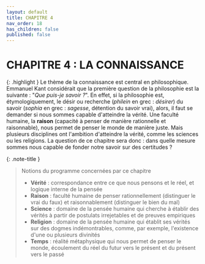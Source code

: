 ```yaml
---
layout: default
title: CHAPITRE 4
nav_order: 18
has_children: false
published: false
---
```


# CHAPITRE 4 : LA CONNAISSANCE

{: .highlight } 
Le thème de la connaissance est central en philosophique. Emmanuel Kant considérait que la première question de la philosophie est la suivante : "*Que puis-je savoir ?*". En effet, si la philosophie est, étymologiquement, le désir ou recherche (*philein* en grec : *désirer*) du savoir (*sophia* en grec : *sagesse*, détention du savoir vrai), alors, il faut se demander si nous sommes capable d'atteindre la vérité. Une faculté humaine, la **raison** (capacité à penser de manière rationnelle et raisonnable), nous permet de penser le monde de manière juste. Mais plusieurs disciplines ont l'ambition d'atteindre la vérité, comme les sciences ou les religions. La question de ce chapitre sera donc : dans quelle mesure sommes nous capable de fonder notre savoir sur des certitudes ?

{: .note-title }
> Notions du programme concernées par ce chapitre
>
>- **Vérité** : correspondance entre ce que nous pensons et le réel, et logique interne de la pensée
>- **Raison** : faculté humaine de penser rationnellement (distinguer le vrai du faux) et raisonnablement (distinguer le bien du mal)
>- **Science** : domaine de la pensée humaine qui cherche à établir des vérités à partir de postulats irrejetables et de preuves empiriques
>- **Religion** : domaine de la pensée humaine qui établit ses vérités sur des dogmes indémontrables, comme, par exemple, l'existence d'une ou plusieurs divinités
>- **Temps** : réalité métaphysique qui nous permet de penser le monde, écoulement du réel du futur vers le présent et du présent vers le passé